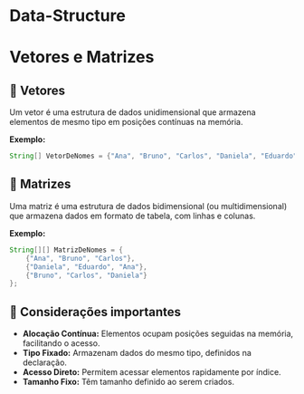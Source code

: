 # Data-Structure

# Vetores e Matrizes

## 📌 Vetores

Um vetor é uma estrutura de dados unidimensional que armazena elementos de mesmo tipo em posições contínuas na memória.

**Exemplo:**

```java
String[] VetorDeNomes = {"Ana", "Bruno", "Carlos", "Daniela", "Eduardo"};
```

## 📌 Matrizes

Uma matriz é uma estrutura de dados bidimensional (ou multidimensional) que armazena dados em formato de tabela, com linhas e colunas.

**Exemplo:**

```java
String[][] MatrizDeNomes = {
    {"Ana", "Bruno", "Carlos"},
    {"Daniela", "Eduardo", "Ana"},
    {"Bruno", "Carlos", "Daniela"}
};
```

## 🤔 Considerações importantes

* **Alocação Contínua:** Elementos ocupam posições seguidas na memória, facilitando o acesso.
* **Tipo Fixado:** Armazenam dados do mesmo tipo, definidos na declaração.
* **Acesso Direto:** Permitem acessar elementos rapidamente por índice.
* **Tamanho Fixo:** Têm tamanho definido ao serem criados.
